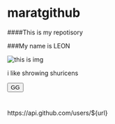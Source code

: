 # maratgithub

####This is my repotisory

###My name is LEON

![this is img](https://user-images.githubusercontent.com/93836632/140618732-8ff08b4a-eee4-4d65-8846-297144fcafce.png)

i like shrowing shuricens
<!DOCTYPE html>
<html lang="en">
<head>
	<meta charset="UTF-8">
	<meta name="viewport" content="width=device-width, initial-scale=1.0">
	<title>Document</title>
	<link rel="stylesheet" href="style.css">
	<script src="https://code.jquery.com/jquery-3.6.0.js" integrity="sha256-H+K7U5CnXl1h5ywQfKtSj8PCmoN9aaq30gDh27Xc0jk=" crossorigin="anonymous"></script>
	<script defer src="js.js" ></script>
</head>
<body>
	<input type="button" id="gg" value="GG">
	<div></div>
	<h1></h1>
</body>
</html>
https://api.github.com/users/${url}
